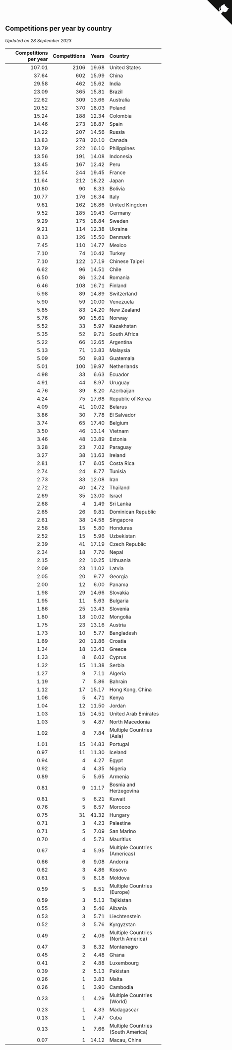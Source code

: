 ## Competitions per year by country

*Updated on 28 September 2023*

| Competitions per year | Competitions | Years | Country |
| ---: | ---: | ---: | :--- |
| 107.01 | 2106 | 19.68 | United States |
| 37.64 | 602 | 15.99 | China |
| 29.58 | 462 | 15.62 | India |
| 23.09 | 365 | 15.81 | Brazil |
| 22.62 | 309 | 13.66 | Australia |
| 20.52 | 370 | 18.03 | Poland |
| 15.24 | 188 | 12.34 | Colombia |
| 14.46 | 273 | 18.87 | Spain |
| 14.22 | 207 | 14.56 | Russia |
| 13.83 | 278 | 20.10 | Canada |
| 13.79 | 222 | 16.10 | Philippines |
| 13.56 | 191 | 14.08 | Indonesia |
| 13.45 | 167 | 12.42 | Peru |
| 12.54 | 244 | 19.45 | France |
| 11.64 | 212 | 18.22 | Japan |
| 10.80 | 90 | 8.33 | Bolivia |
| 10.77 | 176 | 16.34 | Italy |
| 9.61 | 162 | 16.86 | United Kingdom |
| 9.52 | 185 | 19.43 | Germany |
| 9.29 | 175 | 18.84 | Sweden |
| 9.21 | 114 | 12.38 | Ukraine |
| 8.13 | 126 | 15.50 | Denmark |
| 7.45 | 110 | 14.77 | Mexico |
| 7.10 | 74 | 10.42 | Turkey |
| 7.10 | 122 | 17.19 | Chinese Taipei |
| 6.62 | 96 | 14.51 | Chile |
| 6.50 | 86 | 13.24 | Romania |
| 6.46 | 108 | 16.71 | Finland |
| 5.98 | 89 | 14.89 | Switzerland |
| 5.90 | 59 | 10.00 | Venezuela |
| 5.85 | 83 | 14.20 | New Zealand |
| 5.76 | 90 | 15.61 | Norway |
| 5.52 | 33 | 5.97 | Kazakhstan |
| 5.35 | 52 | 9.71 | South Africa |
| 5.22 | 66 | 12.65 | Argentina |
| 5.13 | 71 | 13.83 | Malaysia |
| 5.09 | 50 | 9.83 | Guatemala |
| 5.01 | 100 | 19.97 | Netherlands |
| 4.98 | 33 | 6.63 | Ecuador |
| 4.91 | 44 | 8.97 | Uruguay |
| 4.76 | 39 | 8.20 | Azerbaijan |
| 4.24 | 75 | 17.68 | Republic of Korea |
| 4.09 | 41 | 10.02 | Belarus |
| 3.86 | 30 | 7.78 | El Salvador |
| 3.74 | 65 | 17.40 | Belgium |
| 3.50 | 46 | 13.14 | Vietnam |
| 3.46 | 48 | 13.89 | Estonia |
| 3.28 | 23 | 7.02 | Paraguay |
| 3.27 | 38 | 11.63 | Ireland |
| 2.81 | 17 | 6.05 | Costa Rica |
| 2.74 | 24 | 8.77 | Tunisia |
| 2.73 | 33 | 12.08 | Iran |
| 2.72 | 40 | 14.72 | Thailand |
| 2.69 | 35 | 13.00 | Israel |
| 2.68 | 4 | 1.49 | Sri Lanka |
| 2.65 | 26 | 9.81 | Dominican Republic |
| 2.61 | 38 | 14.58 | Singapore |
| 2.58 | 15 | 5.80 | Honduras |
| 2.52 | 15 | 5.96 | Uzbekistan |
| 2.39 | 41 | 17.19 | Czech Republic |
| 2.34 | 18 | 7.70 | Nepal |
| 2.15 | 22 | 10.25 | Lithuania |
| 2.09 | 23 | 11.02 | Latvia |
| 2.05 | 20 | 9.77 | Georgia |
| 2.00 | 12 | 6.00 | Panama |
| 1.98 | 29 | 14.66 | Slovakia |
| 1.95 | 11 | 5.63 | Bulgaria |
| 1.86 | 25 | 13.43 | Slovenia |
| 1.80 | 18 | 10.02 | Mongolia |
| 1.75 | 23 | 13.16 | Austria |
| 1.73 | 10 | 5.77 | Bangladesh |
| 1.69 | 20 | 11.86 | Croatia |
| 1.34 | 18 | 13.43 | Greece |
| 1.33 | 8 | 6.02 | Cyprus |
| 1.32 | 15 | 11.38 | Serbia |
| 1.27 | 9 | 7.11 | Algeria |
| 1.19 | 7 | 5.86 | Bahrain |
| 1.12 | 17 | 15.17 | Hong Kong, China |
| 1.06 | 5 | 4.71 | Kenya |
| 1.04 | 12 | 11.50 | Jordan |
| 1.03 | 15 | 14.51 | United Arab Emirates |
| 1.03 | 5 | 4.87 | North Macedonia |
| 1.02 | 8 | 7.84 | Multiple Countries (Asia) |
| 1.01 | 15 | 14.83 | Portugal |
| 0.97 | 11 | 11.30 | Iceland |
| 0.94 | 4 | 4.27 | Egypt |
| 0.92 | 4 | 4.35 | Nigeria |
| 0.89 | 5 | 5.65 | Armenia |
| 0.81 | 9 | 11.17 | Bosnia and Herzegovina |
| 0.81 | 5 | 6.21 | Kuwait |
| 0.76 | 5 | 6.57 | Morocco |
| 0.75 | 31 | 41.32 | Hungary |
| 0.71 | 3 | 4.23 | Palestine |
| 0.71 | 5 | 7.09 | San Marino |
| 0.70 | 4 | 5.73 | Mauritius |
| 0.67 | 4 | 5.95 | Multiple Countries (Americas) |
| 0.66 | 6 | 9.08 | Andorra |
| 0.62 | 3 | 4.86 | Kosovo |
| 0.61 | 5 | 8.18 | Moldova |
| 0.59 | 5 | 8.51 | Multiple Countries (Europe) |
| 0.59 | 3 | 5.13 | Tajikistan |
| 0.55 | 3 | 5.46 | Albania |
| 0.53 | 3 | 5.71 | Liechtenstein |
| 0.52 | 3 | 5.76 | Kyrgyzstan |
| 0.49 | 2 | 4.06 | Multiple Countries (North America) |
| 0.47 | 3 | 6.32 | Montenegro |
| 0.45 | 2 | 4.48 | Ghana |
| 0.41 | 2 | 4.88 | Luxembourg |
| 0.39 | 2 | 5.13 | Pakistan |
| 0.26 | 1 | 3.83 | Malta |
| 0.26 | 1 | 3.90 | Cambodia |
| 0.23 | 1 | 4.29 | Multiple Countries (World) |
| 0.23 | 1 | 4.33 | Madagascar |
| 0.13 | 1 | 7.47 | Cuba |
| 0.13 | 1 | 7.66 | Multiple Countries (South America) |
| 0.07 | 1 | 14.12 | Macau, China |


<a href="https://github.com/jonatanklosko/wca_statistics" class="github-corner" aria-label="View source on Github"><svg width="80" height="80" viewBox="0 0 250 250" style="fill:#151513; color:#fff; position: absolute; top: 0; border: 0; right: 0;" aria-hidden="true"><path d="M0,0 L115,115 L130,115 L142,142 L250,250 L250,0 Z"></path><path d="M128.3,109.0 C113.8,99.7 119.0,89.6 119.0,89.6 C122.0,82.7 120.5,78.6 120.5,78.6 C119.2,72.0 123.4,76.3 123.4,76.3 C127.3,80.9 125.5,87.3 125.5,87.3 C122.9,97.6 130.6,101.9 134.4,103.2" fill="currentColor" style="transform-origin: 130px 106px;" class="octo-arm"></path><path d="M115.0,115.0 C114.9,115.1 118.7,116.5 119.8,115.4 L133.7,101.6 C136.9,99.2 139.9,98.4 142.2,98.6 C133.8,88.0 127.5,74.4 143.8,58.0 C148.5,53.4 154.0,51.2 159.7,51.0 C160.3,49.4 163.2,43.6 171.4,40.1 C171.4,40.1 176.1,42.5 178.8,56.2 C183.1,58.6 187.2,61.8 190.9,65.4 C194.5,69.0 197.7,73.2 200.1,77.6 C213.8,80.2 216.3,84.9 216.3,84.9 C212.7,93.1 206.9,96.0 205.4,96.6 C205.1,102.4 203.0,107.8 198.3,112.5 C181.9,128.9 168.3,122.5 157.7,114.1 C157.9,116.9 156.7,120.9 152.7,124.9 L141.0,136.5 C139.8,137.7 141.6,141.9 141.8,141.8 Z" fill="currentColor" class="octo-body"></path></svg></a><style>.github-corner:hover .octo-arm{animation:octocat-wave 560ms ease-in-out}@keyframes octocat-wave{0%,100%{transform:rotate(0)}20%,60%{transform:rotate(-25deg)}40%,80%{transform:rotate(10deg)}}@media (max-width:500px){.github-corner:hover .octo-arm{animation:none}.github-corner .octo-arm{animation:octocat-wave 560ms ease-in-out}}</style>

